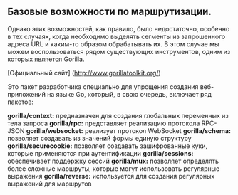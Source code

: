 ## Базовые возможности по маршрутизации. 

Однако этих возможностей, как правило, было недостаточно, особенно в тех случаях, 
когда необходимо выделять сегменты из запрошенного адреса URL и каким-то образом обрабатывать их. 
В этом случае мы можем воспользоваться рядом существующих инструментов, одним из которых является Gorilla. 

[Официальный сайт] (http://www.gorillatoolkit.org/) 

Это пакет разработчика специально для упрощения создания веб-приложений на языке Go, который, в свою очередь, 
включает ряд пакетов:

**gorilla/context:** предназначен для создания глобальных переменных из тела запроса
**gorilla/rpc:** представляет реализацию протокола RPC-JSON
**gorilla/websocket:** реализует протокол WebSocket
**gorilla/schema:** позволяет создавать из значений формы единую структуру
**gorilla/securecookie:** позволяет создавать зашифрованные куки, которые применяются при аутентификации
**gorilla/sessions:** обеспечивает поддержку сессий
**gorilla/mux:** позволяет определять более сложные маршруты, которые могут использовать регулярные выражения
**gorilla/reverse:** используется для создания регулярных выражений для маршрутов

